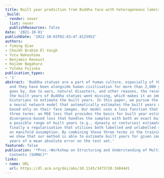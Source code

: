 ```yaml
---
title: Built year prediction from Buddha face with heterogeneous labels
_build:
  render: never
  list: never
  publishResources: false
date: '2021-10-01'
publishDate: '2022-10-03T02:43:47.812595Z'
authors:
- Yiming Qian
- Cheikh Brahim El Vaigh
- Yuta Nakashima
- Benjamin Renoust
- Hajime Nagahara
- Yutaka Fujioka
publication_types:
- '1'
abstract: 'Buddha statues are a part of human culture, especially of the Asia area,
  and they have been alongside human civilisation for more than 2,000 years. As history
  goes by, due to wars, natural disasters, and other reasons, the records that show
  the built years of Buddha statues went missing, which makes it an immense work for
  historians to estimate the built years. In this paper, we pursue the idea of building
  a neural network model that automatically estimates the built years of Buddha statues
  based only on their face images. Our model uses a loss function that consists of
  three terms: an MSE loss that provides the basis for built year estimation; a KL
  divergence-based loss that handles the samples with both an exact built year and
  a possible range of built years (e.g., dynasty or centuries) estimated by historians;
  finally a regularisation that utilises both labelled and unlabelled samples based
  on manifold assumption. By combining those three terms in the training process,
  we show that our method is able to estimate built years for given images with 37.5
  years of a mean absolute error on the test set.'
featured: false
publication: '*Proc.~Workshop on Structuring and Understanding of Multimedia Heritage
  Contents (SUMAC)*'
links:
- name: URL
  url: https://dl.acm.org/doi/abs/10.1145/3475720.3484441
---
```


